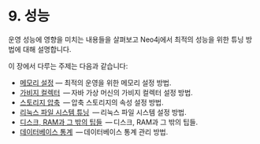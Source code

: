 # 9. 성능
<div class="abstract">
    <p>운영 성능에 영향을 미치는 내용들을 살펴보고 Neo4j에서 최적의 성능을 위한 튜닝 방법에 대해 설명합니다.
    </p>
</div>    
이 장에서 다루는 주제는 다음과 같습니다:

* [메모리 설정](/performance/memory-configuration.md)
  — 최적의 운영을 위한 메모리 설정 방법.
* [가비지 컬렉터](/performance/garbage-collector.md)
   — 자바 가상 머신의 가비지 컬렉터 설정 방법.
* [스토리지 압축](/performance/compressed-storage.md)
   — 압축 스토리지의 속성 설정 방법.
* [리눅스 파일 시스템 튜닝](/performance/linux-file-system-tuning.md)
   — 리눅스 파일 시스템 설정 방법.
* [디스크, RAM과 그 밖의 팁들](/performance/disks-ram-and-other-tips.md)
   — 디스크, RAM과 그 밖의 팁들.
* [데이터베이스 통계](/performance/statistics-gathering.md)
   — 데이터베이스 통계 관리 방법.



